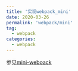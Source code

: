 ```yaml
---
title: '实现webpack_mini'
date: 2020-03-26
permalink: 'webpack/mini'
tag:
  - webpack
categories:
  - webpack
---
```


参见[mini-weboack](https://github.com/Yutiy/wheels/blob/main/mini-webpack/src/app.js)
